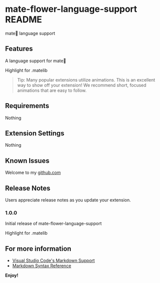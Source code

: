 # mate-flower-language-support README

mate🌸 language support

## Features

A language support for mate🌸

Highlight for .matelib

> Tip: Many popular extensions utilize animations. This is an excellent way to show off your extension! We recommend short, focused animations that are easy to follow.

## Requirements

Nothing

## Extension Settings

Nothing

## Known Issues

Welcome to my [github.com](https://github.com/LiXiaYu/mate-flower-language-support)

## Release Notes

Users appreciate release notes as you update your extension.

### 1.0.0

Initial release of mate-flower-language-support

Highlight for .matelib

## For more information

* [Visual Studio Code&#39;s Markdown Support](http://code.visualstudio.com/docs/languages/markdown)
* [Markdown Syntax Reference](https://help.github.com/articles/markdown-basics/)

**Enjoy!**
